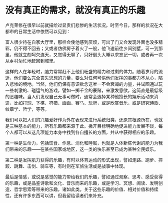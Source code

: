 <link href="../../../../css/style.css" rel="stylesheet" type="text/css" />

# 没有真正的需求，就没有真正的乐趣

<div class="p">

卢克莱修在很早以前就描绘过显贵们悲惨的生活状况。时至今日，那样的状况在大都市的日常生活中依然可以见到：

富人很少待在自家大厅里，那样会使他感到厌烦，可出了门又会发现外面也没多精彩，仍不得不回去；又或者仿佛房子着火了一般，他飞速前往乡间别墅，可一到那里，他就立刻呵欠连天，又觉得无聊了，只好倒头大睡以求忘记一切，或者再一次从乡村匆忙地赶回到城里。

这样的人在年轻时，脑力常常赶不上他们旺盛的精力和过剩的体力。随着岁月的流逝，他们要么完全丧失思想的力量，要么对任何可供他们发挥的事都力不从心，陷入悲惨的境地。当然，他们仍保有意识欲念这唯一不会衰竭的力量，并试图通过玩一些刺激的、碰运气的游戏，譬如一掷千金的豪赌，来激发意欲，这简直是最低级的恶趣味。当人们发现自己无事可做时，通常会选择某种他擅长的娱乐活动来消遣，比如打球、下棋、狩猎、画画、赛马、玩牌，或是欣赏音乐，或是研究诗歌、纹章学、哲学，等等。

我们可以把人们的兴趣爱好作为外在表现来进行系统归类，还原其根源所在，也就是三种基本的能力，所有乐趣都来源于此。撇开目标明确地促进能力发展不谈，每个人都可以从这几项能力本身中找到各自擅长的方面，并从中获得相应的乐趣。

第一种是生命力，包括饮食、作息、消化和睡眠，也就是人体新陈代谢的能力为我们带来的乐趣——在某些国家或地区，这一类的快乐甚至已成为某种全民娱乐。

第二种是发挥肌力获得的乐趣，有时以体育运动的形式出现，譬如走路、跑步、摔跤、跳舞、击剑、骑车等，有时则在军旅生活或是战事中体现。

最后是情感，或说是感觉的能力带给我们的乐趣，譬如通过观察、思考、感受获得的乐趣，或是品鉴诗歌和文化、音乐而来的乐趣，或是学习、冥想、阅读、发明创造、哲学思索等带来的乐趣，诸如此类。关于这些乐趣的价值、相对价值和持续性，还有许多东西可以讲，但我留给读者们来补充。

